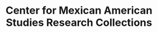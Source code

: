 ---
layout: repo
title: "Center for Mexican American Studies Research Collections"
id: 17303
permalink: repos/17303/
---